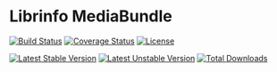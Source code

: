 # Librinfo MediaBundle

[![Build Status](https://travis-ci.org/libre-informatique/MediaBundle.svg?branch=master)](https://travis-ci.org/libre-informatique/MediaBundle)
[![Coverage Status](https://coveralls.io/repos/github/libre-informatique/MediaBundle/badge.svg?branch=master)](https://coveralls.io/github/libre-informatique/MediaBundle?branch=master)
[![License](https://img.shields.io/github/license/libre-informatique/MediaBundle.svg?style=flat-square)](./LICENCE.md)

[![Latest Stable Version](https://poser.pugx.org/libre-informatique/media-bundle/v/stable)](https://packagist.org/packages/libre-informatique/media-bundle)
[![Latest Unstable Version](https://poser.pugx.org/libre-informatique/media-bundle/v/unstable)](https://packagist.org/packages/libre-informatique/media-bundle)
[![Total Downloads](https://poser.pugx.org/libre-informatique/media-bundle/downloads)](https://packagist.org/packages/libre-informatique/media-bundle)


